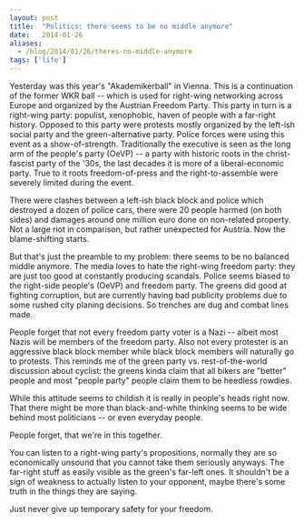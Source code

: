 ```yaml
---
layout: post
title:  "Politics: there seems to be no middle anymore"
date:   2014-01-26
aliases:
  - /blog/2014/01/26/theres-no-middle-anymore
tags: ['life'] 
---
```

Yesterday was this year's "Akademikerball" in Vienna. This is a continuation of the former WKR ball -- which is used for right-wing networking across Europe and organized by the Austrian Freedom Party. This party in turn is a right-wing party: populist, xenophobic, haven of people with a far-right history. Opposed to this party were protests mostly organized by the left-ish social party and the green-alternative party. Police forces were using this event as a show-of-strength. Traditionally the executive is seen as the long arm of the people's party (OeVP) -- a party with historic roots in the christ-fascist party of the '30s, the last decades it is more of a liberal-economic party. True to it roots freedom-of-press and the right-to-assemble were severely limited during the event.

There were clashes between a left-ish black block and police which destroyed a dozen of police cars, there were 20 people harmed (on both sides) and damages around one million euro done on non-related property. Not a large riot in comparison, but rather unexpected for Austria. Now the blame-shifting starts.

But that's just the preamble to my problem: there seems to be no balanced middle anymore. The media loves to hate the right-wing freedom party: they are just too good at constantly producing scandals. Police seems biased to the right-side people's (OeVP) and freedom party. The greens did good at fighting corruption, but are currently having bad publicity problems due to some rushed city planing decisions. So trenches are dug and combat lines made.

People forget that not every freedom party voter is a Nazi -- albeit most Nazis will be members of the freedom party. Also not every protester is an aggressive black block member while black block members will naturally go to protests. This reminds me of the green party vs. rest-of-the-world discussion about cyclist: the greens kinda claim that all bikers are "better" people and most "people party" people claim them to be heedless rowdies.

While this attitude seems to childish it is really in people's heads right now. That there might be more than black-and-white thinking seems to be wide behind most politicians -- or even everyday people.

People forget, that we're in this together.

You can listen to a right-wing party's propositions, normally they are so economically unsound that you cannot take them seriously anyways. The far-right stuff as easily visible as the green's far-left ones. It shouldn't be a sign of weakness to actually listen to your opponent, maybe there's some truth in the things they are saying.

Just never give up temporary safety for your freedom.
